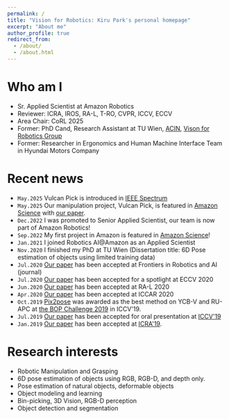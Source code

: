 ```yaml
---
permalink: /
title: "Vision for Robotics: Kiru Park's personal homepage"
excerpt: "About me"
author_profile: true
redirect_from:
  - /about/
  - /about.html
---
```


Who am I
===
- Sr. Applied Scientist at Amazon Robotics
- Reviewer: ICRA, IROS, RA-L, T-RO, CVPR, ICCV, ECCV
- Area Chair: CoRL 2025
- Former: PhD Cand, Research Assistant at TU Wien, [ACIN](https://www.acin.tuwien.ac.at/en/), [Vison for Robotics Group](https://www.acin.tuwien.ac.at/en/vision-for-robotics/)
- Former: Researcher in Ergonomics and Human Machine Interface Team in Hyundai Motors Company

Recent news
===
- `May.2025` Vulcan Pick is introduced in [IEEE Spectrum](https://spectrum.ieee.org/amazon-robotics-vulcan-warehouse-picking)
- `May.2025` Our manipulation project, Vulcan Pick, is featured in [Amazon Science](https://www.amazon.science/blog/how-amazons-vulcan-robots-use-touch-to-plan-and-execute-motions) with [our paper](https://www.amazon.science/publications/vulcan-pick-a-robotic-system-for-picking-targeted-objects-from-fabric-pods).
- `Dec.2022` I was promoted to Senior Applied Scientist, our team is now part of Amazon Robotics!
- `Sep.2022` My first project in Amazon is featured in [Amazon Science](https://www.amazon.science/latest-news/pinch-grasping-robot-handles-items-with-precision)!
- `Jan.2021` I joined Robotics AI@Amazon as an Applied Scientist
- `Nov.2020` I finished my PhD at TU Wien (Dissertation title: 6D Pose estimation of objects using limited training data)
- `Jul.2020` [Our paper](https://kirumang.github.io/publication/2020-01-DGCMNet) has been accepted at Frontiers in Robotics and AI (journal)
- `Jul.2020` [Our paper](https://kirumang.github.io/publication/2020-05-NOL) has been accepted for a spotlight at ECCV 2020
- `Jun.2020` [Our paper](https://kirumang.github.io/publication/2020-04-RelativeRotation) has been accepted at RA-L 2020
- `Apr.2020` [Our paper](https://kirumang.github.io/publication/2020-04-ICCAR20) has been accepted at ICCAR 2020
- `Oct.2019` [Pix2pose](https://kirumang.github.io/publication/2019-10-ICCV) was awarded as the best method on YCB-V and RU-APC at [the BOP Challenge 2019](https://bop.felk.cvut.cz/media/bop_challenge_2019_results.pdf) in ICCV'19. 
- `Jul.2019` [Our paper](https://kirumang.github.io/publication/2019-10-ICCV) has been accepted for oral presentation at [ICCV'19](http://iccv2019.thecvf.com)
- `Jan.2019` [Our paper](https://kirumang.github.io/publication/2019-05-ICRA) has been accepted at [ICRA'19](https://www.icra2019.org/). 

Research interests
===
- Robotic Manipulation and Grasping
- 6D pose estimation of objects using RGB, RGB-D, and depth only.
- Pose estimation of natural objects, deformable objects
- Object modeling and learning
- Bin-picking, 3D Vision, RGB-D perception
- Object detection and segmentation

